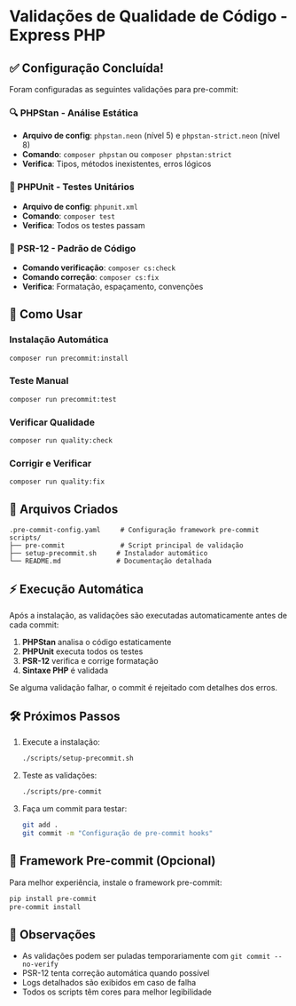 # Validações de Qualidade de Código - Express PHP

## ✅ Configuração Concluída!

Foram configuradas as seguintes validações para pre-commit:

### 🔍 PHPStan - Análise Estática
- **Arquivo de config**: `phpstan.neon` (nível 5) e `phpstan-strict.neon` (nível 8)
- **Comando**: `composer phpstan` ou `composer phpstan:strict`
- **Verifica**: Tipos, métodos inexistentes, erros lógicos

### 🧪 PHPUnit - Testes Unitários
- **Arquivo de config**: `phpunit.xml`
- **Comando**: `composer test`
- **Verifica**: Todos os testes passam

### 📏 PSR-12 - Padrão de Código
- **Comando verificação**: `composer cs:check`
- **Comando correção**: `composer cs:fix`
- **Verifica**: Formatação, espaçamento, convenções

## 🚀 Como Usar

### Instalação Automática
```bash
composer run precommit:install
```

### Teste Manual
```bash
composer run precommit:test
```

### Verificar Qualidade
```bash
composer run quality:check
```

### Corrigir e Verificar
```bash
composer run quality:fix
```

## 📁 Arquivos Criados

```
.pre-commit-config.yaml     # Configuração framework pre-commit
scripts/
├── pre-commit              # Script principal de validação
├── setup-precommit.sh     # Instalador automático
└── README.md              # Documentação detalhada
```

## ⚡ Execução Automática

Após a instalação, as validações são executadas automaticamente antes de cada commit:

1. **PHPStan** analisa o código estaticamente
2. **PHPUnit** executa todos os testes
3. **PSR-12** verifica e corrige formatação
4. **Sintaxe PHP** é validada

Se alguma validação falhar, o commit é rejeitado com detalhes dos erros.

## 🛠️ Próximos Passos

1. Execute a instalação:
   ```bash
   ./scripts/setup-precommit.sh
   ```

2. Teste as validações:
   ```bash
   ./scripts/pre-commit
   ```

3. Faça um commit para testar:
   ```bash
   git add .
   git commit -m "Configuração de pre-commit hooks"
   ```

## 🔧 Framework Pre-commit (Opcional)

Para melhor experiência, instale o framework pre-commit:
```bash
pip install pre-commit
pre-commit install
```

## 📝 Observações

- As validações podem ser puladas temporariamente com `git commit --no-verify`
- PSR-12 tenta correção automática quando possível
- Logs detalhados são exibidos em caso de falha
- Todos os scripts têm cores para melhor legibilidade
